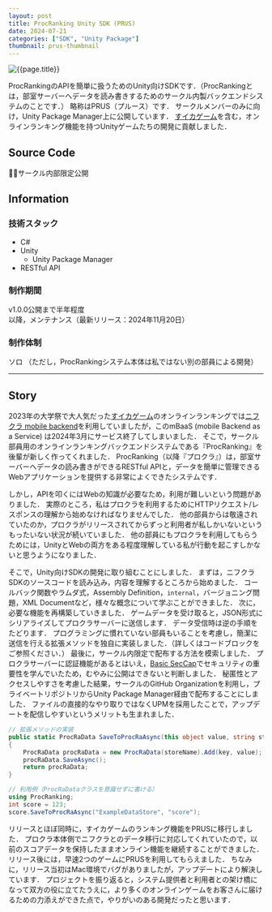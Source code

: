 ```yaml
---
layout: post
title: ProcRanking Unity SDK (PRUS)
date: 2024-07-21
categories: ["SDK", "Unity Package"]
thumbnail: prus-thumbnail
---
```


![{{page.title}}]({{site.baseurl}}/assets/images/prus-thumbnail.webp)

ProcRankingのAPIを簡単に扱うためのUnity向けSDKです．（ProcRankingとは，部室サーバーへデータを読み書きするためのサークル内製バックエンドシステムのことです．）
略称はPRUS（プルース）です．
サークルメンバーのみに向け，Unity Package Manager上に公開しています．
[すイカゲーム]({{site.baseurl}}/works/su-ika-game)を含む，オンラインランキング機能を持つUnityゲームたちの開発に貢献しました．

## Source Code

:bowing_man:サークル内部限定公開

## Information

### 技術スタック

- C#
- Unity
  - Unity Package Manager
- RESTful API

### 制作期間

v1.0.0公開まで半年程度  
以降，メンテナンス（最新リリース：2024年11月20日）

### 制作体制

ソロ
（ただし，ProcRankingシステム本体は私ではない別の部員による開発）

---

## Story

2023年の大学祭で大人気だった[すイカゲーム]({{site.baseurl}}/works/su-ika-game)のオンラインランキングでは[ニフクラ mobile backend](https://mbaas.nifcloud.com/)を利用していましたが，このmBaaS (mobile Backend as a Service) は2024年3月にサービス終了してしまいました．
そこで，サークル部員用のオンラインランキングバックエンドシステムである『ProcRanking』を後輩が新しく作ってくれました．
ProcRanking（以降『プロクラ』）は，部室サーバーへデータの読み書きができるRESTful APIと，データを簡単に管理できるWebアプリケーションを提供する非常によくできたシステムです．

しかし，APIを叩くにはWebの知識が必要なため，利用が難しいという問題がありました．
実際のところ，私はプロクラを利用するためにHTTPリクエスト/レスポンスの理解から始めなければなりませんでした．
他の部員からは敬遠されていたのか，プロクラがリリースされてからずっと利用者が私しかいないというもったいない状況が続いていました．
他の部員にもプロクラを利用してもらうためには，UnityとWebの両方をある程度理解している私が行動を起こすしかないと思うようになりました．

そこで，Unity向けSDKの開発に取り組むことにしました．
まずは，ニフクラSDKのソースコードを読み込み，内容を理解するところから始めました．
コールバック関数やラムダ式，Assembly Definition，`internal`，バージョニング問題，XML Documentなど，様々な概念について学ぶことができました．
次に，必要な機能を再構築していきました．
ゲームデータを受け取ると，JSON形式にシリアライズしてプロクラサーバーに送信します．
データ受信時は逆の手順をたどります．
プログラミングに慣れていない部員もいることを考慮し，簡潔に送信を行える拡張メソッドを独自に実装しました．（詳しくはコードブロックをご参照ください．）
最後に，サークル内限定で配布する方法を模索しました．
プロクラサーバーに認証機能があるとはいえ，[Basic SecCap](https://www.seccap.jp/basic/index.html)でセキュリティの重要性を学んでいたため，むやみに公開はできないと判断しました．
秘匿性とアクセスしやすさを考慮した結果，サークルのGitHub Organizationを利用し，プライベートリポジトリからUnity Package Manager経由で配布することにしました．
ファイルの直接的なやり取りではなくUPMを採用したことで，アップデートを配信しやすいというメリットも生まれました．

```csharp
// 拡張メソッドの実装
public static ProcRaData SaveToProcRaAsync(this object value, string storeName, string key)
{
    ProcRaData procRaData = new ProcRaData(storeName).Add(key, value);
    procRaData.SaveAsync();
    return procRaData;
}

// 利用例（ProcRaDataクラスを意識せずに書ける）
using ProcRanking;
int score = 123;
score.SaveToProcRaAsync("ExampleDataStore", "score");
```

リリースとほぼ同時に，すイカゲームのランキング機能をPRUSに移行しました．
プロクラ本体側でニフクラとのデータ移行に対応してくれていたので，以前のスコアデータを保持したままオンライン機能を継続することができました．
リリース後には，早速2つのゲームにPRUSを利用してもらえました．
ちなみに，リリース当初はMac環境でバグがありましたが，アップデートにより解決しています．
プロジェクトを振り返ると，システム提供者と利用者との架け橋になって双方の役に立てたうえに，より多くのオンラインゲームをお客さんに届けるための力添えができた点で，やりがいのある開発だったと思います．

